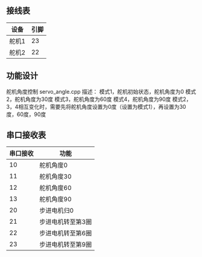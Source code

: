 ## 接线表    

| 设备  | 引脚 |
| ----- | ---- |
| 舵机1 | 23   |
| 舵机2 | 22   |



## 功能设计

舵机角度控制
servo_angle.cpp
描述：
模式1，舵机初始状态，舵机角度为0
模式2，舵机角度为30度
模式3，舵机角度为60度
模式4，舵机角度为90度
模式2，3，4相互变化时，需要先将舵机角度设置为0度（设置为模式1），再设置为30度，60度，90度

## 串口接收表    

| 串口接收 | 功能              |
| -------- | ----------------- |
| 10       | 舵机角度0         |
| 11       | 舵机角度30        |
| 12       | 舵机角度60        |
| 13       | 舵机角度90        |
| 20       | 步进电机归0       |
| 21       | 步进电机转至第3圈 |
| 22       | 步进电机转至第6圈 |
| 23       | 步进电机转至第9圈 |